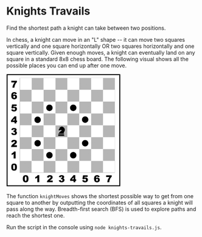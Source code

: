 # Knights Travails
Find the shortest path a knight can take between two positions.

In chess, a knight can move in an "L" shape -- it can move two squares vertically and one square horizontally OR two squares horizontally and one square vertically. Given enough moves, a knight can eventually land on any square in a standard 8x8 chess board. The following visual shows all the possible places you can end up after one move.

<img src="./knight-visual.jpg" width="300">


The function `knightMoves` shows the shortest possible way to get from one square to another by outputting the coordinates of all squares a knight will pass along the way. Breadth-first search (BFS) is used to explore paths and reach the shortest one.

Run the script in the console using `node knights-travails.js`.